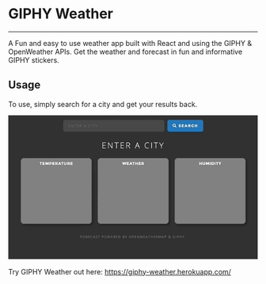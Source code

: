 # GIPHY Weather
---
A Fun and easy to use weather app built with React and using the GIPHY & OpenWeather APIs. Get the weather and forecast in fun and informative GIPHY stickers.

## Usage
To use, simply search for a city and get your results back.

![alt text](public/giphy-weather-preview.gif "GIPHY Weather")

Try GIPHY Weather out here: https://giphy-weather.herokuapp.com/
